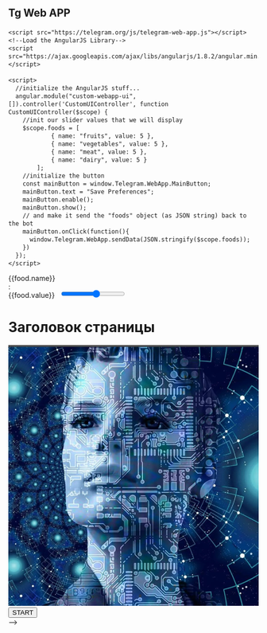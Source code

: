 ## Tg Web APP


<!--
<!DOCTYPE html>
<html lang="en" style="background-color: white">
<head>
    <meta charset="UTF-8">
    <title>Пример HTML страницы</title>
    <!-- Load the Telegram Library -->
    <script src="https://telegram.org/js/telegram-web-app.js"></script>
    <!--Load the AngularJS Library-->
    <script src="https://ajax.googleapis.com/ajax/libs/angularjs/1.8.2/angular.min.js"></script>

    <script>
      //initialize the AngularJS stuff...
      angular.module("custom-webapp-ui", []).controller('CustomUIController', function CustomUIController($scope) {
        //init our slider values that we will display
        $scope.foods = [
                { name: "fruits", value: 5 },
                { name: "vegetables", value: 5 },
                { name: "meat", value: 5 },
                { name: "dairy", value: 5 }
            ];
        //initialize the button
        const mainButton = window.Telegram.WebApp.MainButton;
        mainButton.text = "Save Preferences";
        mainButton.enable();
        mainButton.show();
        // and make it send the "foods" object (as JSON string) back to the bot
        mainButton.onClick(function(){
          window.Telegram.WebApp.sendData(JSON.stringify($scope.foods));
        })
      });
    </script>
    
</head>
<body>    
  <div ng-repeat="food in foods">
    <div style="width: 100px; display: inline-block">{{food.name}} : {{food.value}}</div>
      <input style="display: inline-block" type="range" min="1" max="10" ng-model="food.value" value="{{food.value}}">
  </div>
  <div is="main">
    <h1>Заголовок страницы</h1>
    <img src="https://raw.githubusercontent.com/DmPanf/DokuWiki/main/images/00.jpg" alt="Пример картинки">
    <button id="start">START</button>
  </div>
</body>
</html>
-->
